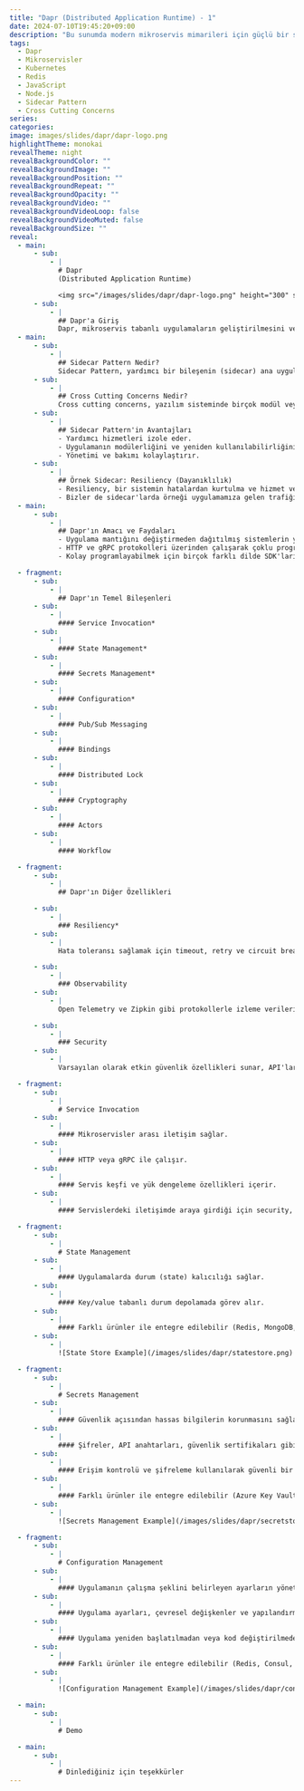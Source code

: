 ```yaml
---
title: "Dapr (Distributed Application Runtime) - 1"
date: 2024-07-10T19:45:20+09:00
description: "Bu sunumda modern mikroservis mimarileri için güçlü bir sidecar aracı olan Dapr'ı (Distributed Application Runtime) keşfedeceğiz. Sunumda değinilecek Dapr konuları: Service Invocation (Servis Çağırma), State Management (Durum Yönetimi), Secrets Management (Gizli Veri Yönetimi), Configuration (Yapılandırma), Resiliency (Dayanıklılık)."
tags:
  - Dapr
  - Mikroservisler
  - Kubernetes
  - Redis
  - JavaScript
  - Node.js
  - Sidecar Pattern
  - Cross Cutting Concerns
series:
categories:
image: images/slides/dapr/dapr-logo.png
highlightTheme: monokai
revealTheme: night
revealBackgroundColor: ""
revealBackgroundImage: ""
revealBackgroundPosition: ""
revealBackgroundRepeat: ""
revealBackgroundOpacity: ""
revealBackgroundVideo: ""
revealBackgroundVideoLoop: false
revealBackgroundVideoMuted: false
revealBackgroundSize: ""
reveal:
  - main:
      - sub:
          - |
            # Dapr
            (Distributed Application Runtime)

            <img src="/images/slides/dapr/dapr-logo.png" height="300" style="border: none;background-color: transparent;"/>
      - sub:
          - |
            ## Dapr'a Giriş
            Dapr, mikroservis tabanlı uygulamaların geliştirilmesini ve çalıştırılmasını kolaylaştıran, open-source bir sidecar ürünüdür.
  - main:
      - sub:
          - |
            ## Sidecar Pattern Nedir?
            Sidecar Pattern, yardımcı bir bileşenin (sidecar) ana uygulamaya eklenmesiyle (container veya process), uygulamanın iş mantığına müdahale etmeden ortak görevlerin yürütülmesini sağlar. Güvenlik, logging ve dinamik yapılandırma gibi cross cutting concerns'leri yönetmek için idealdir.
      - sub:
          - |
            ## Cross Cutting Concerns Nedir?
            Cross cutting concerns, yazılım sisteminde birçok modül veya katmanda ortak olan ve tekrarlanan fonksiyonel özelliklerdir. Güvenlik, logging, hata yönetimi, performans izleme gibi konular bu kapsamda değerlendirilir. Bunlar, sistemin bakımını ve genişletilebilirliğini artırır.
      - sub:
          - |
            ## Sidecar Pattern'in Avantajları
            - Yardımcı hizmetleri izole eder.
            - Uygulamanın modülerliğini ve yeniden kullanılabilirliğini artırır.
            - Yönetimi ve bakımı kolaylaştırır.
      - sub:
          - |
            ## Örnek Sidecar: Resiliency (Dayanıklılık)
            - Resiliency, bir sistemin hatalardan kurtulma ve hizmet vermeye devam etme yeteneğidir. Sidecar kullanarak bir mikroservise resiliency özellikleri eklemek, özellikle ağ hataları veya diğer geçici sorunlar durumunda hizmet sürekliliğini sağlamak için etkilidir. Bu sidecar, otomatik yeniden deneme (retry), devre kesici (circuit breaker) ve zaman aşımı (timeout) gibi dayanıklılık desenlerini uygular.
            - Bizler de sidecar'larda örneği uygulamamıza gelen trafiği sadece sidecar üstünden alabiliriz ve gelen istekleri sidecar içerisinde resiliency görevi görecek kodlardan geçiririz ve uygulamamızın ayakta olmadığı durumda resiliency policy'lerine göre tekrar istek atma veya istek durdurma sürecine geçer.
  - main:
      - sub:
          - |
            ## Dapr'ın Amacı ve Faydaları
            - Uygulama mantığını değiştirmeden dağıtılmış sistemlerin yaygın ihtiyaçlarını karşılamak için çeşitli yapı taşları (building blocks) ve birçok farklı özellik sunar.
            - HTTP ve gRPC protokolleri üzerinden çalışarak çoklu programlama dilleriyle uyumluluk sunar.
            - Kolay programlayabilmek için birçok farklı dilde SDK'ları vardır.

  - fragment:
      - sub:
          - |
            ## Dapr'ın Temel Bileşenleri
      - sub:
          - |
            #### Service Invocation*
      - sub:
          - |
            #### State Management*
      - sub:
          - |
            #### Secrets Management*
      - sub:
          - |
            #### Configuration*
      - sub:
          - |
            #### Pub/Sub Messaging
      - sub:
          - |
            #### Bindings
      - sub:
          - |
            #### Distributed Lock
      - sub:
          - |
            #### Cryptography
      - sub:
          - |
            #### Actors
      - sub:
          - |
            #### Workflow

  - fragment:
      - sub:
          - |
            ## Dapr'ın Diğer Özellikleri

      - sub:
          - |
            ### Resiliency*
      - sub:
          - |
            Hata toleransı sağlamak için timeout, retry ve circuit breaker gibi politikalar tanımlamayı ve uygulamayı destekler. Ayrıca bunları sadece servis iletişimlerinde değil state storage'lara vs. de uygulayabiliriz.

      - sub:
          - |
            ### Observability
      - sub:
          - |
            Open Telemetry ve Zipkin gibi protokollerle izleme verilerini toplar ve birçok gözlemlenebilirlik aracıyla entegrasyon sağlar.

      - sub:
          - |
            ### Security
      - sub:
          - |
            Varsayılan olarak etkin güvenlik özellikleri sunar, API'lar, servisler ve bileşenler için uygulamaya özel politikalar ayarlama imkanı sağlar. İletişim mTLS ile otomatik olarak şifrelenir.

  - fragment:
      - sub:
          - |
            # Service Invocation
      - sub:
          - |
            #### Mikroservisler arası iletişim sağlar.
      - sub:
          - |
            #### HTTP veya gRPC ile çalışır.
      - sub:
          - |
            #### Servis keşfi ve yük dengeleme özellikleri içerir.
      - sub:
          - |
            #### Servislerdeki iletişimde araya girdiği için security, resiliency, observability gibi yapıları da bu istekler çalıştığı anda uygulayabilir.

  - fragment:
      - sub:
          - |
            # State Management
      - sub:
          - |
            #### Uygulamalarda durum (state) kalıcılığı sağlar.
      - sub:
          - |
            #### Key/value tabanlı durum depolamada görev alır.
      - sub:
          - |
            #### Farklı ürünler ile entegre edilebilir (Redis, MongoDB, SQLs*, In-Memory, etcd, vb...).
      - sub:
          - |
            ![State Store Example](/images/slides/dapr/statestore.png)

  - fragment:
      - sub:
          - |
            # Secrets Management
      - sub:
          - |
            #### Güvenlik açısından hassas bilgilerin korunmasını sağlar.
      - sub:
          - |
            #### Şifreler, API anahtarları, güvenlik sertifikaları gibi gizli bilgilerin yönetimini içerir.
      - sub:
          - |
            #### Erişim kontrolü ve şifreleme kullanılarak güvenli bir şekilde saklanır ve erişilir.
      - sub:
          - |
            #### Farklı ürünler ile entegre edilebilir (Azure Key Vault, AWS Secrets Manager, HashiCorp Vault, vb.).
      - sub:
          - |
            ![Secrets Management Example](/images/slides/dapr/secretstore.png)

  - fragment:
      - sub:
          - |
            # Configuration Management
      - sub:
          - |
            #### Uygulamanın çalışma şeklini belirleyen ayarların yönetimini sağlar.
      - sub:
          - |
            #### Uygulama ayarları, çevresel değişkenler ve yapılandırma dosyalarını içerir.
      - sub:
          - |
            #### Uygulama yeniden başlatılmadan veya kod değiştirilmeden kolayca güncellenebilir.
      - sub:
          - |
            #### Farklı ürünler ile entegre edilebilir (Redis, Consul, Kubernetes ConfigMaps, Azure App Configuration vb.).
      - sub:
          - |
            ![Configuration Management Example](/images/slides/dapr/configstore.png)

  - main:
      - sub:
          - |
            # Demo

  - main:
      - sub:
          - |
            # Dinlediğiniz için teşekkürler
---
```

